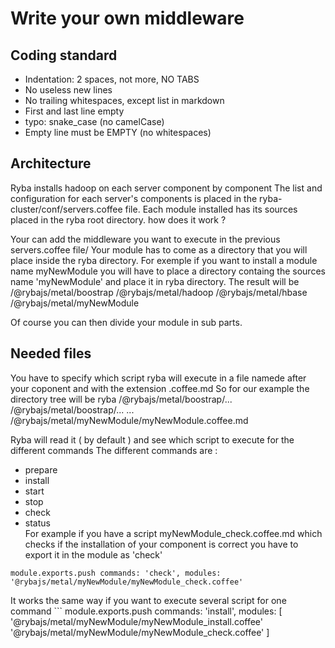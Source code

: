 
# Write your own middleware

## Coding standard

  - Indentation: 2 spaces, not more, NO TABS   
  - No useless new lines   
  - No trailing whitespaces, except list in markdown   
  - First and last line empty   
  - typo: snake_case (no camelCase)   
  - Empty line must be EMPTY (no whitespaces)   

## Architecture

Ryba installs hadoop on each server component by component
The list and configuration for each server's components is placed in the ryba-cluster/conf/servers.coffee file.
Each module installed has its sources placed in the ryba root directory.
how does it work ?

Your can add the middleware you want to execute in the previous servers.coffee file/
Your module has to come as a directory that you will place inside the ryba directory.
For exemple if you want to install a module name myNewModule you will have to place a directory containg the sources
name 'myNewModule' and place it in ryba directory.
The result will be
/@rybajs/metal/boostrap
/@rybajs/metal/hadoop
/@rybajs/metal/hbase
/@rybajs/metal/myNewModule

Of course you can then divide your module in sub parts.

## Needed files

You have to specify which script ryba will execute in a file namede after your coponent and with the extension .coffee.md
So for our example the directory tree will be ryba
/@rybajs/metal/boostrap/...
/@rybajs/metal/boostrap/...
...
/@rybajs/metal/myNewModule/myNewModule.coffee.md

Ryba will read it ( by default ) and see which script to execute for the different commands 
The different commands are :
  - prepare   
  - install   
  - start   
  - stop   
  - check   
  - status   
 For example if you have a script myNewModule_check.coffee.md which checks if the installation of your component is correct
 you have to export it in the module as 'check'  
   ```
   module.exports.push commands: 'check', modules: '@rybajs/metal/myNewModule/myNewModule_check.coffee'
   ```

 It works the same way if you want to execute several script for one command
    ```
    module.exports.push commands: 'install', modules: [
      '@rybajs/metal/myNewModule/myNewModule_install.coffee'
      '@rybajs/metal/myNewModule/myNewModule_check.coffee'
    ]
